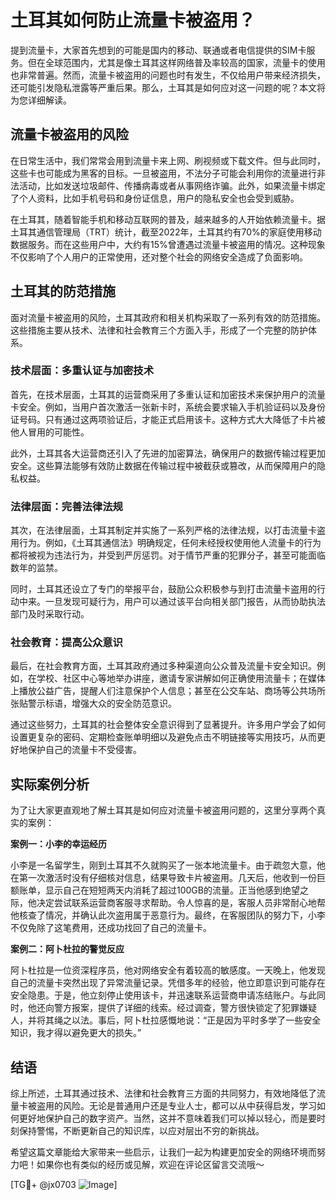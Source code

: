 # 土耳其如何防止流量卡被盗用？

提到流量卡，大家首先想到的可能是国内的移动、联通或者电信提供的SIM卡服务。但在全球范围内，尤其是像土耳其这样网络普及率较高的国家，流量卡的使用也非常普遍。然而，流量卡被盗用的问题也时有发生，不仅给用户带来经济损失，还可能引发隐私泄露等严重后果。那么，土耳其是如何应对这一问题的呢？本文将为您详细解读。

## 流量卡被盗用的风险

在日常生活中，我们常常会用到流量卡来上网、刷视频或下载文件。但与此同时，这些卡也可能成为黑客的目标。一旦被盗用，不法分子可能会利用你的流量进行非法活动，比如发送垃圾邮件、传播病毒或者从事网络诈骗。此外，如果流量卡绑定了个人资料，比如手机号码和身份证信息，用户的隐私安全也会受到威胁。

在土耳其，随着智能手机和移动互联网的普及，越来越多的人开始依赖流量卡。据土耳其通信管理局（TRT）统计，截至2022年，土耳其约有70%的家庭使用移动数据服务。而在这些用户中，大约有15%曾遭遇过流量卡被盗用的情况。这种现象不仅影响了个人用户的正常使用，还对整个社会的网络安全造成了负面影响。

## 土耳其的防范措施

面对流量卡被盗用的风险，土耳其政府和相关机构采取了一系列有效的防范措施。这些措施主要从技术、法律和社会教育三个方面入手，形成了一个完整的防护体系。

### 技术层面：多重认证与加密技术

首先，在技术层面，土耳其的运营商采用了多重认证和加密技术来保护用户的流量卡安全。例如，当用户首次激活一张新卡时，系统会要求输入手机验证码以及身份证号码。只有通过这两项验证后，才能正式启用该卡。这种方式大大降低了卡片被他人冒用的可能性。

此外，土耳其各大运营商还引入了先进的加密算法，确保用户的数据传输过程更加安全。这些算法能够有效防止数据在传输过程中被截获或篡改，从而保障用户的隐私权益。

### 法律层面：完善法律法规

其次，在法律层面，土耳其制定并实施了一系列严格的法律法规，以打击流量卡盗用行为。例如，《土耳其通信法》明确规定，任何未经授权使用他人流量卡的行为都将被视为违法行为，并受到严厉惩罚。对于情节严重的犯罪分子，甚至可能面临数年的监禁。

同时，土耳其还设立了专门的举报平台，鼓励公众积极参与到打击流量卡盗用的行动中来。一旦发现可疑行为，用户可以通过该平台向相关部门报告，从而协助执法部门及时采取行动。

### 社会教育：提高公众意识

最后，在社会教育方面，土耳其政府通过多种渠道向公众普及流量卡安全知识。例如，在学校、社区中心等地举办讲座，邀请专家讲解如何正确使用流量卡；在媒体上播放公益广告，提醒人们注意保护个人信息；甚至在公交车站、商场等公共场所张贴警示标语，增强大众的安全防范意识。

通过这些努力，土耳其的社会整体安全意识得到了显著提升。许多用户学会了如何设置更复杂的密码、定期检查账单明细以及避免点击不明链接等实用技巧，从而更好地保护自己的流量卡不受侵害。

## 实际案例分析

为了让大家更直观地了解土耳其是如何应对流量卡被盗用问题的，这里分享两个真实的案例：

**案例一：小李的幸运经历**

小李是一名留学生，刚到土耳其不久就购买了一张本地流量卡。由于疏忽大意，他在第一次激活时没有仔细核对信息，结果导致卡片被盗用。几天后，他收到一份巨额账单，显示自己在短短两天内消耗了超过100GB的流量。正当他感到绝望之际，他决定尝试联系运营商客服寻求帮助。令人惊喜的是，客服人员非常耐心地帮他核查了情况，并确认此次盗用属于恶意行为。最终，在客服团队的努力下，小李不仅免除了这笔费用，还成功找回了自己的流量卡。

**案例二：阿卜杜拉的警觉反应**

阿卜杜拉是一位资深程序员，他对网络安全有着较高的敏感度。一天晚上，他发现自己的流量卡突然出现了异常流量记录。凭借多年的经验，他立即意识到可能存在安全隐患。于是，他立刻停止使用该卡，并迅速联系运营商申请冻结账户。与此同时，他还向警方报案，提供了详细的线索。经过调查，警方很快锁定了犯罪嫌疑人，并将其绳之以法。事后，阿卜杜拉感慨地说：“正是因为平时多学了一些安全知识，我才得以避免更大的损失。”

## 结语

综上所述，土耳其通过技术、法律和社会教育三方面的共同努力，有效地降低了流量卡被盗用的风险。无论是普通用户还是专业人士，都可以从中获得启发，学习如何更好地保护自己的数字资产。当然，这并不意味着我们可以掉以轻心，而是要时刻保持警惕，不断更新自己的知识库，以应对层出不穷的新挑战。

希望这篇文章能给大家带来一些启示，让我们一起为构建更加安全的网络环境而努力吧！如果你也有类似的经历或见解，欢迎在评论区留言交流哦～ 

[TG💪+ @jx0703 ![Image](https://github.com/user-attachments/assets/dbca1d08-cadb-493c-b0ec-ad6f7a83f270)]
